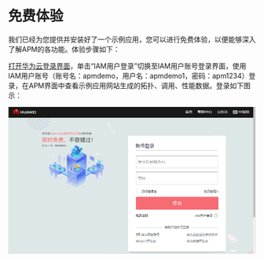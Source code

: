 # 免费体验<a name="zh-cn_topic_0081179925"></a>

我们已经为您提供并安装好了一个示例应用，您可以进行免费体验，以便能够深入了解APM的各功能。体验步骤如下：

[打开华为云登录界面](https://console.huaweicloud.com/apm/#/apm/atps/dashboard)，单击“IAM用户登录”切换至IAM用户账号登录界面，使用IAM用户账号（账号名：apmdemo，用户名：apmdemo1，密码：apm1234）登录，在APM界面中查看示例应用网站生成的拓扑、调用、性能数据。登录如下图示：

![](figures/demo登录.gif)

